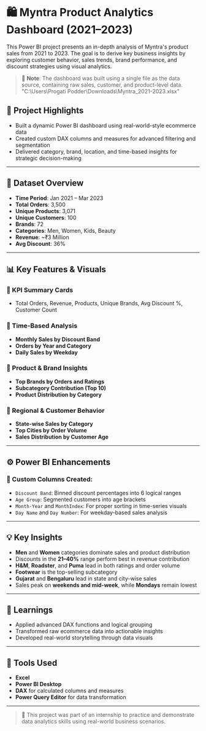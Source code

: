 # 🛍️ Myntra Product Analytics Dashboard (2021–2023)

This Power BI project presents an in-depth analysis of Myntra's product sales from 2021 to 2023. The goal is to derive key business insights by exploring customer behavior, sales trends, brand performance, and discount strategies using visual analytics.

> 📂 **Note**: The dashboard was built using a single file as the data source, containing raw sales, customer, and product-level data.
"C:\Users\Progati Podder\Downloads\Myntra_2021-2023.xlsx"

## 📌 Project Highlights

- Built a dynamic Power BI dashboard using real-world-style ecommerce data
- Created custom DAX columns and measures for advanced filtering and segmentation
- Delivered category, brand, location, and time-based insights for strategic decision-making

---

## 🧾 Dataset Overview

- **Time Period**: Jan 2021 – Mar 2023  
- **Total Orders**: 3,500  
- **Unique Products**: 3,071  
- **Unique Customers**: 100  
- **Brands**: 72  
- **Categories**: Men, Women, Kids, Beauty  
- **Revenue**: ~₹3 Million  
- **Avg Discount**: 36%

---

## 📊 Key Features & Visuals

### 🔹 KPI Summary Cards
- Total Orders, Revenue, Products, Unique Brands, Avg Discount %, Customer Count

### 🔹 Time-Based Analysis
- **Monthly Sales by Discount Band**
- **Orders by Year and Category**
- **Daily Sales by Weekday**

### 🔹 Product & Brand Insights
- **Top Brands by Orders and Ratings**
- **Subcategory Contribution (Top 10)**
- **Product Distribution by Category**

### 🔹 Regional & Customer Behavior
- **State-wise Sales by Category**
- **Top Cities by Order Volume**
- **Sales Distribution by Customer Age**

---

## ⚙️ Power BI Enhancements

### 🧩 Custom Columns Created:
- `Discount Band`: Binned discount percentages into 6 logical ranges  
- `Age Group`: Segmented customers into age brackets  
- `Month-Year` and `MonthIndex`: For proper sorting in time-series visuals  
- `Day Name` and `Day Number`: For weekday-based sales analysis

---

## 💡 Key Insights

- **Men** and **Women** categories dominate sales and product distribution  
- Discounts in the **21–40%** range perform best in revenue contribution  
- **H&M**, **Roadster**, and **Puma** lead in both ratings and order volume  
- **Footwear** is the top-selling subcategory  
- **Gujarat** and **Bengaluru** lead in state and city-wise sales  
- Sales peak on **weekends and mid-week**, while **Mondays** remain lowest

---

## 🧠 Learnings

- Applied advanced DAX functions and logical grouping  
- Transformed raw ecommerce data into actionable insights  
- Developed real-world storytelling through data visuals

---

## 📌 Tools Used

- **Excel**
- **Power BI Desktop**  
- **DAX** for calculated columns and measures  
- **Power Query Editor** for data transformation

---


> 🚀 This project was part of an internship to practice and demonstrate data analytics skills using real-world business scenarios.

